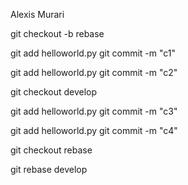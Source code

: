 Alexis Murari

git checkout -b rebase

git add helloworld.py
git commit -m "c1"

git add helloworld.py
git commit -m "c2"

git checkout develop

git add helloworld.py
git commit -m "c3"

git add helloworld.py
git commit -m "c4"

git checkout rebase

git rebase develop